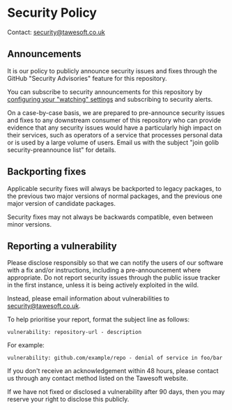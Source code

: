 # Security Policy

Contact: [security@tawesoft.co.uk](mailto:security@tawesoft.co.uk)


## Announcements

It is our policy to publicly announce security issues and fixes through the 
GitHub "Security Advisories" feature for this repository.

You can subscribe to security announcements for this repository by
[configuring your "watching" settings](https://docs.github.com/en/account-and-profile/managing-subscriptions-and-notifications-on-github/setting-up-notifications/configuring-notifications#configuring-your-watch-settings-for-an-individual-repository)
and subscribing to security alerts.

On a case-by-case basis, we are prepared to pre-announce security issues and 
fixes to any downstream consumer of this repository who can provide evidence 
that any security issues would have a particularly high impact on their 
services, such as operators of a service that processes personal data or is 
used by a large volume of users. Email us with the subject
"join golib security-preannounce list" for details.


## Backporting fixes

Applicable security fixes will always be backported to legacy 
packages, to the previous two major versions of normal packages, and the 
previous one major version of candidate packages.

Security fixes may not always be backwards compatible, even between minor 
versions.


## Reporting a vulnerability

Please disclose responsibly so that we can notify the users of our software
with a fix and/or instructions, including a pre-announcement where appropriate.
Do not report security issues through the public issue tracker in the first
instance, unless it is being actively exploited in the wild.

Instead, please email information about vulnerabilities to
[security@tawesoft.co.uk](mailto:security@tawesoft.co.uk).

To help prioritise your report, format the subject line as follows:

`vulnerability: repository-url - description`

For example:

`vulnerability: github.com/example/repo - denial of service in foo/bar`

If you don't receive an acknowledgement within 48 hours, please contact us
through any contact method listed on the Tawesoft website.

If we have not fixed or disclosed a vulnerability after 90 days, then you may
reserve your right to disclose this publicly.
